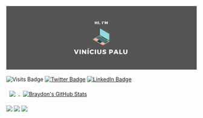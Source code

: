 ![Palups' GitHub Banner](./assets/banner.png)

![Visits Badge](https://badges.pufler.dev/visits/palups/palups)
[![Twitter Badge](https://img.shields.io/badge/Twitter-Profile-informational?style=flat&logo=twitter&logoColor=white&color=1CA2F1)](https://twitter.com/lilpalups)
[![LinkedIn Badge](https://img.shields.io/badge/LinkedIn-Profile-informational?style=flat&logo=linkedin&logoColor=white&color=0D76A8)](https://www.linkedin.com/in/viniciusgpalu/)

<a href="https://github.com/Palups">
  <img align="center" style="margin:0.5rem" src="https://github-readme-stats.vercel.app/api/top-langs/?username=Palups&hide=html,css&title_color=ffffff&text_color=c9cacc&icon_color=4AB197&bg_color=1A2B34" />
</a>

<a href="https://github.com/Palups">
  <img align="center" style="margin:0.5rem" src="https://github-readme-stats.vercel.app/api?username=Palups&show_icons=true&line_height=27&count_private=true&title_color=ffffff&text_color=c9cacc&icon_color=4AB097&bg_color=1A2B34" alt="Braydon's GitHub Stats" />
</a>

![](https://img.shields.io/badge/Code-Delphi-informational?style=flat&logo=delphi&logoColor=white&color=4AB197)
![](https://img.shields.io/badge/Code-Flutter-informational?style=flat&logo=flutter&logoColor=white&color=4AB197)
![](https://img.shields.io/badge/Code-MySQL-informational?style=flat&logo=MySQL&logoColor=white&color=4AB197)


